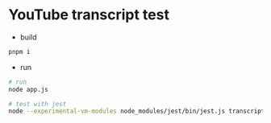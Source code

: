 # YouTube transcript test
- build
```sh
pnpm i
```

- run
```sh
# run
node app.js

# test with jest
node --experimental-vm-modules node_modules/jest/bin/jest.js transcript.test.js
```
